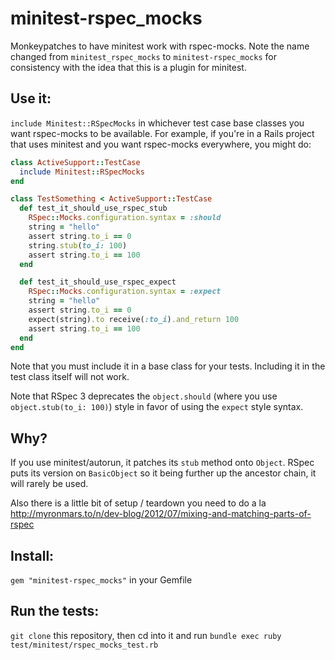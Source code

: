 minitest-rspec_mocks
====================

Monkeypatches to have minitest work with rspec-mocks. Note the name changed from `minitest_rspec_mocks` to `minitest-rspec_mocks` for consistency with the idea that this is a plugin for minitest.

Use it:
------
`include Minitest::RSpecMocks` in whichever test case base classes you want
rspec-mocks to be available. For example, if you're in a Rails project that
uses minitest and you want rspec-mocks everywhere, you might do:

```ruby
class ActiveSupport::TestCase
  include Minitest::RSpecMocks
end

class TestSomething < ActiveSupport::TestCase
  def test_it_should_use_rspec_stub
    RSpec::Mocks.configuration.syntax = :should
    string = "hello"
    assert string.to_i == 0
    string.stub(to_i: 100)
    assert string.to_i == 100
  end

  def test_it_should_use_rspec_expect
    RSpec::Mocks.configuration.syntax = :expect
    string = "hello"
    assert string.to_i == 0
    expect(string).to receive(:to_i).and_return 100
    assert string.to_i == 100
  end
end
```

Note that you must include it in a base class for your tests. Including it in
the test class itself will not work.

Note that RSpec 3 deprecates the `object.should` (where you use `object.stub(to_i: 100)`) style in favor of using the `expect` style syntax.

Why?
----
If you use minitest/autorun, it patches its `stub` method onto `Object`. RSpec puts its version on `BasicObject` so it being further up the ancestor chain, it will rarely be used.
  
Also there is a little bit of setup / teardown you need to do a la http://myronmars.to/n/dev-blog/2012/07/mixing-and-matching-parts-of-rspec 

Install: 
----
`gem "minitest-rspec_mocks"` in your Gemfile

Run the tests: 
----
`git clone` this repository, then cd into it and run `bundle exec ruby test/minitest/rspec_mocks_test.rb`


